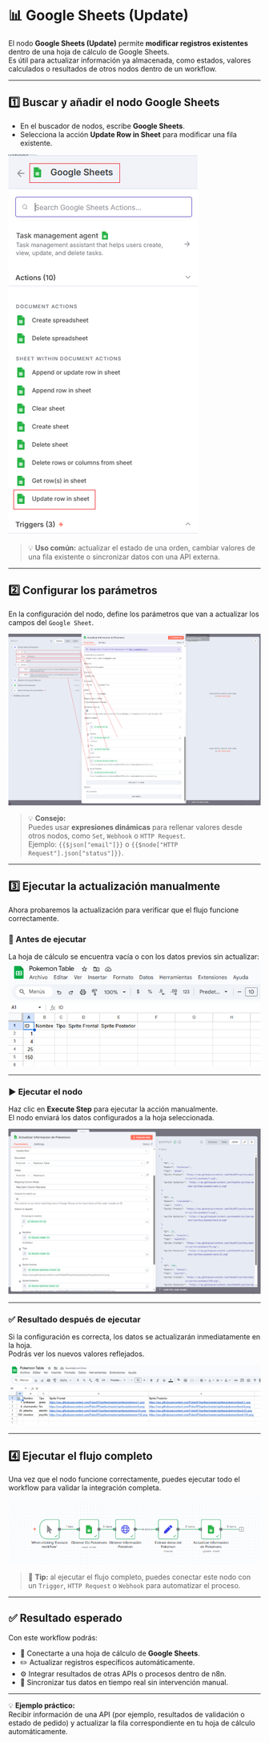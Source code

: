 # 📊 Google Sheets (Update)

El nodo **Google Sheets (Update)** permite **modificar registros existentes** dentro de una hoja de cálculo de Google Sheets.  
Es útil para actualizar información ya almacenada, como estados, valores calculados o resultados de otros nodos dentro de un workflow.

---

## 1️⃣ Buscar y añadir el nodo Google Sheets

- En el buscador de nodos, escribe **Google Sheets**.
- Selecciona la acción **Update Row in Sheet** para modificar una fila existente.

![Buscar Google Sheets](./assets/nodes/19-node-google-sheet-buscar.png)

> 💡 **Uso común:** actualizar el estado de una orden, cambiar valores de una fila existente o sincronizar datos con una API externa.

---

## 2️⃣ Configurar los parámetros

En la configuración del nodo, define los parámetros que van a actualizar los campos del `Google Sheet`.

![Configurar parámetros](./assets/nodes/20-node-google-sheet-config-params.png)

> 💡 **Consejo:**  
> Puedes usar **expresiones dinámicas** para rellenar valores desde otros nodos, como `Set`, `Webhook` o `HTTP Request`.  
> Ejemplo: `{{$json["email"]}}` o `{{$node["HTTP Request"].json["status"]}}`.

---

## 3️⃣ Ejecutar la actualización manualmente

Ahora probaremos la actualización para verificar que el flujo funcione correctamente.

### 📄 Antes de ejecutar

La hoja de cálculo se encuentra vacía o con los datos previos sin actualizar:  
![Antes de ejecutar](./assets/nodes/21-node-google-sheet-empty.png)

---

### ▶️ Ejecutar el nodo

Haz clic en **Execute Step** para ejecutar la acción manualmente.  
El nodo enviará los datos configurados a la hoja seleccionada.

![Ejecutar paso](./assets/nodes/22-node-google-sheet-exceute-step.png)

---

### ✅ Resultado después de ejecutar

Si la configuración es correcta, los datos se actualizarán inmediatamente en la hoja.  
Podrás ver los nuevos valores reflejados.

![Resultado actualizado](./assets/nodes/23-node-google-sheet-updated.png)

---

## 4️⃣ Ejecutar el flujo completo

Una vez que el nodo funcione correctamente, puedes ejecutar todo el workflow para validar la integración completa.

![Flujo completo](./assets/nodes/24-node-google-sheet-flow.png)

> 📘 **Tip:** al ejecutar el flujo completo, puedes conectar este nodo con un `Trigger`, `HTTP Request` o `Webhook` para automatizar el proceso.

---

## ✅ Resultado esperado

Con este workflow podrás:

- 🔗 Conectarte a una hoja de cálculo de **Google Sheets**.
- ✏️ Actualizar registros específicos automáticamente.
- ⚙️ Integrar resultados de otras APIs o procesos dentro de n8n.
- 🚀 Sincronizar tus datos en tiempo real sin intervención manual.

---

💡 **Ejemplo práctico:**  
Recibir información de una API (por ejemplo, resultados de validación o estado de pedido) y actualizar la fila correspondiente en tu hoja de cálculo automáticamente.
